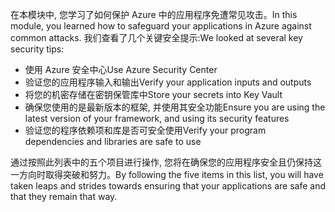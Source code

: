 <span data-ttu-id="b60b9-101">在本模块中, 您学习了如何保护 Azure 中的应用程序免遭常见攻击。</span><span class="sxs-lookup"><span data-stu-id="b60b9-101">In this module, you learned how to safeguard your applications in Azure against common attacks.</span></span> <span data-ttu-id="b60b9-102">我们查看了几个关键安全提示:</span><span class="sxs-lookup"><span data-stu-id="b60b9-102">We looked at several key security tips:</span></span>

- <span data-ttu-id="b60b9-103">使用 Azure 安全中心</span><span class="sxs-lookup"><span data-stu-id="b60b9-103">Use Azure Security Center</span></span>
- <span data-ttu-id="b60b9-104">验证您的应用程序输入和输出</span><span class="sxs-lookup"><span data-stu-id="b60b9-104">Verify your application inputs and outputs</span></span>
- <span data-ttu-id="b60b9-105">将您的机密存储在密钥保管库中</span><span class="sxs-lookup"><span data-stu-id="b60b9-105">Store your secrets into Key Vault</span></span>
- <span data-ttu-id="b60b9-106">确保您使用的是最新版本的框架, 并使用其安全功能</span><span class="sxs-lookup"><span data-stu-id="b60b9-106">Ensure you are using the latest version of your framework, and using its security features</span></span>
- <span data-ttu-id="b60b9-107">验证您的程序依赖项和库是否可安全使用</span><span class="sxs-lookup"><span data-stu-id="b60b9-107">Verify your program dependencies and libraries are safe to use</span></span>

<span data-ttu-id="b60b9-108">通过按照此列表中的五个项目进行操作, 您将在确保您的应用程序安全且仍保持这一方向时取得突破和努力。</span><span class="sxs-lookup"><span data-stu-id="b60b9-108">By following the five items in this list, you will have taken leaps and strides towards ensuring that your applications are safe and that they remain that way.</span></span>